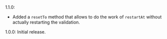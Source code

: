 1.1.0:

 - Added a ``resetTo`` method that allows to do the work of ``restartAt``
   without actually restarting the validation.

1.0.0: Initial release.
